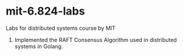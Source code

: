 # mit-6.824-labs
Labs for distributed systems course by MIT

1. Implemented the RAFT Consensus Algorithm used in distributed systems in Golang.
